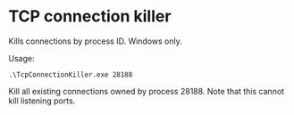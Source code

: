 # TCP connection killer
Kills connections by process ID. Windows only.

Usage:

```
.\TcpConnectionKiller.exe 28188
```

Kill all existing connections owned by process 28188. Note that this cannot kill listening ports.
